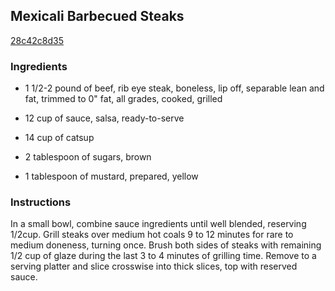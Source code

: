 ## Mexicali Barbecued Steaks

[28c42c8d35](http://www.food.com/recipe/mexicali-barbecued-steaks-34627)

### Ingredients

 - 1 1/2-2 pound of beef, rib eye steak, boneless, lip off, separable lean and fat, trimmed to 0" fat, all grades, cooked, grilled

 - 12 cup of sauce, salsa, ready-to-serve

 - 14 cup of catsup

 - 2 tablespoon of sugars, brown

 - 1 tablespoon of mustard, prepared, yellow

### Instructions

In a small bowl, combine sauce ingredients until well blended, reserving 1/2cup. Grill steaks over medium hot coals 9 to 12 minutes for rare to medium doneness, turning once. Brush both sides of steaks with remaining 1/2 cup of glaze during the last 3 to 4 minutes of grilling time. Remove to a serving platter and slice crosswise into thick slices, top with reserved sauce.